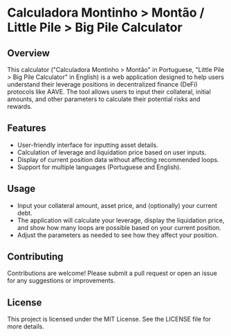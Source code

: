 # Calculadora Montinho > Montão / Little Pile > Big Pile Calculator

## Overview
This calculator ("Calculadora Montinho > Montão" in Portuguese, "Little Pile > Big Pile Calculator" in English) is a web application designed to help users understand their leverage positions in decentralized finance (DeFi) protocols like AAVE. The tool allows users to input their collateral, initial amounts, and other parameters to calculate their potential risks and rewards.

## Features
- User-friendly interface for inputting asset details.
- Calculation of leverage and liquidation price based on user inputs.
- Display of current position data without affecting recommended loops.
- Support for multiple languages (Portuguese and English).

## Usage
- Input your collateral amount, asset price, and (optionally) your current debt.
- The application will calculate your leverage, display the liquidation price, and show how many loops are possible based on your current position.
- Adjust the parameters as needed to see how they affect your position.

## Contributing
Contributions are welcome! Please submit a pull request or open an issue for any suggestions or improvements.

## License
This project is licensed under the MIT License. See the LICENSE file for more details.